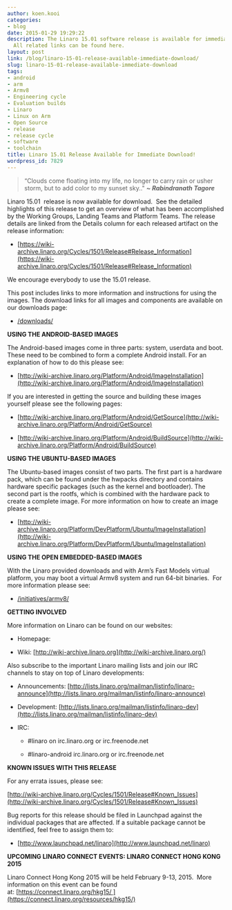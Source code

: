 ```yaml
---
author: koen.kooi
categories:
- blog
date: 2015-01-29 19:29:22
description: The Linaro 15.01 software release is available for immediate download.
  All related links can be found here.
layout: post
link: /blog/linaro-15-01-release-available-immediate-download/
slug: linaro-15-01-release-available-immediate-download
tags:
- android
- arm
- Armv8
- Engineering cycle
- Evaluation builds
- Linaro
- Linux on Arm
- Open Source
- release
- release cycle
- software
- toolchain
title: Linaro 15.01 Release Available for Immediate Download!
wordpress_id: 7829
---
```


> “Clouds come floating into my life, no longer to carry rain or usher storm, but to add color to my sunset sky.." _**~ Rabindranath Tagore**_


Linaro 15.01  release is now available for download.  See the detailed highlights of this release to get an overview of what has been accomplished by the Working Groups, Landing Teams and Platform Teams. The release details are linked from the Details column for each released artifact on the release information:

  * [https://wiki-archive.linaro.org/Cycles/1501/Release#Release_Information](https://wiki-archive.linaro.org/Cycles/1501/Release#Release_Information)

We encourage everybody to use the 15.01 release.

This post includes links to more information and instructions for using the images. The download links for all images and components are available on our downloads page:

  * [/downloads/](/downloads/)

**USING THE ANDROID-BASED IMAGES**

The Android-based images come in three parts: system, userdata and boot. These need to be combined to form a complete Android install. For an explanation of how to do this please see:

  * [http://wiki-archive.linaro.org/Platform/Android/ImageInstallation](http://wiki-archive.linaro.org/Platform/Android/ImageInstallation)


If you are interested in getting the source and building these images yourself please see the following pages:

  * [http://wiki-archive.linaro.org/Platform/Android/GetSource](http://wiki-archive.linaro.org/Platform/Android/GetSource)

  * [http://wiki-archive.linaro.org/Platform/Android/BuildSource](http://wiki-archive.linaro.org/Platform/Android/BuildSource)


**USING THE UBUNTU-BASED IMAGES**

The Ubuntu-based images consist of two parts. The first part is a hardware pack, which can be found under the hwpacks directory and contains hardware specific packages (such as the kernel and bootloader). The second part is the rootfs, which is combined with the hardware pack to create a complete image. For more information on how to create an image please see:

  * [http://wiki-archive.linaro.org/Platform/DevPlatform/Ubuntu/ImageInstallation](http://wiki-archive.linaro.org/Platform/DevPlatform/Ubuntu/ImageInstallation)


**USING THE OPEN EMBEDDED-BASED IMAGES**

With the Linaro provided downloads and with Arm’s Fast Models virtual platform, you may boot a virtual Armv8 system and run 64-bit binaries.  For more information please see:

  * [/initiatives/armv8/](/engineering/projects/)


**GETTING INVOLVED**

More information on Linaro can be found on our websites:

  * Homepage: [](/)

  * Wiki: [http://wiki-archive.linaro.org](http://wiki-archive.linaro.org/)

Also subscribe to the important Linaro mailing lists and join our IRC channels to stay on top of Linaro developments:

  * Announcements: [http://lists.linaro.org/mailman/listinfo/linaro-announce](http://lists.linaro.org/mailman/listinfo/linaro-announce)

  * Development: [http://lists.linaro.org/mailman/listinfo/linaro-dev](http://lists.linaro.org/mailman/listinfo/linaro-dev)

  * IRC:

    * #linaro on irc.linaro.org or irc.freenode.net

    * #linaro-android irc.linaro.org or irc.freenode.net
	
**KNOWN ISSUES WITH THIS RELEASE**

For any errata issues, please see:

[http://wiki-archive.linaro.org/Cycles/1501/Release#Known_Issues](http://wiki-archive.linaro.org/Cycles/1501/Release#Known_Issues)

Bug reports for this release should be filed in Launchpad against the individual packages that are affected. If a suitable package cannot be identified, feel free to assign them to:


  * [http://www.launchpad.net/linaro](http://www.launchpad.net/linaro)


**UPCOMING LINARO CONNECT EVENTS: LINARO CONNECT HONG KONG 2015**

Linaro Connect Hong Kong 2015 will be held February 9-13, 2015.  More information on this event can be found at: [https://connect.linaro.org/hkg15/ ](https://connect.linaro.org/resources/hkg15/)